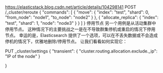 https://elasticstack.blog.csdn.net/article/details/104298141
POST /_cluster/reroute
{
  "commands": [
    {
      "move": {
        "index": "test",
        "shard": 0,
        "from_node": "node1",
        "to_node": "node2"
      }
    },
    {
      "allocate_replica": {
        "index": "test",
        "shard": 1,
        "node": "node3"
      }
    }
  ]
}
停用节点
另一个用例是从活动集群中停用节点。 这种情况下的主要挑战之一是在不导致群集停机或重启的情况下停用节点。 幸运的是，Elasticsearch 提供了一个选项，可以在不丢失数据或不会造成停机的情况下，优雅地删除/停用节点。 让我们看看如何实现它：

PUT _cluster/settings
{
  "transient": {
    "cluster.routing.allocation.exclude._ip": "IP of the node"
  }

}


